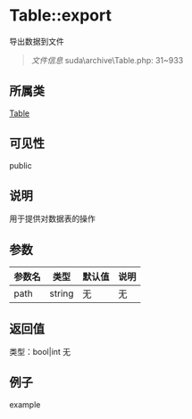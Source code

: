 # Table::export
导出数据到文件
> *文件信息* suda\archive\Table.php: 31~933
## 所属类 

[Table](../Table.md)

## 可见性

  public  
## 说明


用于提供对数据表的操作


## 参数

| 参数名 | 类型 | 默认值 | 说明 |
|--------|-----|-------|-------|
| path |  string | 无 | 无 |

## 返回值
类型：bool|int
无

## 例子

example